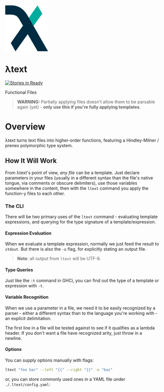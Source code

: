 ![ltext](nonsense/ltext.png)

λtext
=====

[![Stories in Ready](https://badge.waffle.io/ltext/ltext.png?label=ready&title=Ready)](https://waffle.io/ltext/ltext)

Functional Files

> __WARNING:__ Partially applying files doesn't allow them to be parsable again
> (yet) - __only use this if you're fully applying templates__.

# Overview

λtext turns text files into higher-order functions, featuring a Hindley-Milner /
prenex polymorphic type system.

## How It Will Work

From λtext's point of view, _any file_ can be a template. Just declare parameters
in your files (usually in a different syntax than the file's native tongue,
via comments or obscure delimiters), use those variables somewhere in
the content, then with the `ltext` command you apply the function-y files to each other.

### The CLI

There will be two primary uses of the `ltext` command - evaluating template
expressions, and querying for the type signature of a template/expression.

#### Expression Evaluation

When we evaluate a template expression, normally we just feed the result to
`stdout`. But there is also the `-o` flag, for explicitly stating an output file.

> __Note__: all output from `ltext` will be UTF-8.

#### Type Queries

Just like the `:t` command in GHCi, you can find out the type of a template or
expression with `-t`.

#### Variable Recognition

When we use a parameter in a file, we need it to be easily recognized by a parser -
either a different syntax than to the language you're working with - an explicit delimitation.

The first line in a file will be tested against to see if it qualifies as a
lambda header. If you don't want a file have recognized arity, just throw in a
newline.

#### Options

You can supply options manually with flags:

```bash
ltext "foo bar" --left "{{" --right "}}" -o "baz"
```

or, you can store commonly used ones in a YAML file under `./.ltext/config.yaml`:
